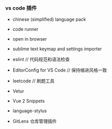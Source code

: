 ### vs code 插件

- chinese (simplified) language pack
- code runner
- open in browser
- sublime text keymap and settings importer
- eslint  // 代码规范和语法检查
- EditorConfig for VS Code // 保持缩进风格一致

- leetcode // 刷题工具

- Vetur
- Vue 2 Snippets

- language-stylus

- GitLens 仓库管理插件
